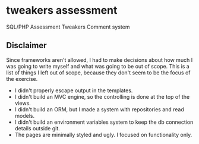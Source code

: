 # tweakers assessment

SQL/PHP Assessment Tweakers Comment system
 
## Disclaimer

Since frameworks aren't allowed, I had to make decisions about how much I was going
to write myself and what was going to be out of scope. This is a list of things I
left out of scope, because they don't seem to be the focus of the exercise.

- I didn't properly escape output in the templates.
- I didn't build an MVC engine, so the controlling is done at the top of the views.
- I didn't build an ORM, but I made a system with repositories and read models.
- I didn't build an environment variables system to keep the db connection details outside git.
- The pages are minimally styled and ugly. I focused on functionality only.

